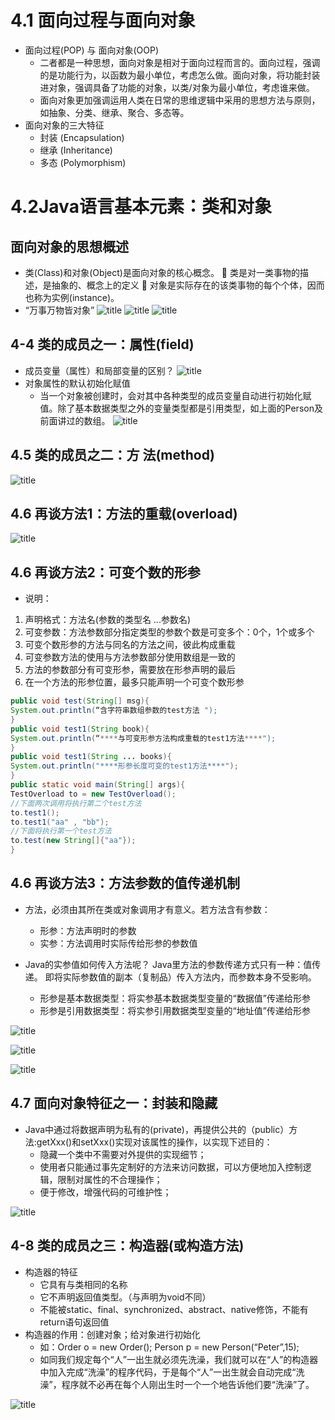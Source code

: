 # 4.1 面向过程与面向对象
* 面向过程(POP) 与 面向对象(OOP)
	* 二者都是一种思想，面向对象是相对于面向过程而言的。面向过程，强调的是功能行为，以函数为最小单位，考虑怎么做。面向对象，将功能封装进对象，强调具备了功能的对象，以类/对象为最小单位，考虑谁来做。
	* 面向对象更加强调运用人类在日常的思维逻辑中采用的思想方法与原则，如抽象、分类、继承、聚合、多态等。
* 面向对象的三大特征
	* 封装 (Encapsulation)
	* 继承 (Inheritance)
	* 多态 (Polymorphism)

# 4.2Java语言基本元素：类和对象
## 面向对象的思想概述
*  类(Class)和对象(Object)是面向对象的核心概念。
	 类是对一类事物的描述，是抽象的、概念上的定义
	 对象是实际存在的该类事物的每个个体，因而也称为实例(instance)。
*  “万事万物皆对象”
![title](https://raw.githubusercontent.com/XJZ-0707/imge/master/gitnote/2019/09/15/%E7%B1%BB%E6%88%90%E5%91%98-1568513958345.jpg)
![title](https://raw.githubusercontent.com/XJZ-0707/imge/master/gitnote/2019/09/15/%E7%B1%BB%E6%88%90%E5%91%982-1568514047595.jpg)
![title](https://raw.githubusercontent.com/XJZ-0707/imge/master/gitnote/2019/09/15/%E5%86%85%E5%AD%98%E8%A7%A3%E6%9E%90-1568516344734.jpg)

## 4-4 类的成员之一：属性(field) 
* 成员变量（属性）和局部变量的区别？
 ![title](https://raw.githubusercontent.com/XJZ-0707/imge/master/gitnote/2019/09/15/%E5%B1%80%E9%83%A8%E4%B8%8E%E6%88%90%E5%91%98%E5%8C%BA%E5%88%AB-1568520446413.jpg)
* 对象属性的默认初始化赋值
	* 当一个对象被创建时，会对其中各种类型的成员变量自动进行初始化赋值。除了基本数据类型之外的变量类型都是引用类型，如上面的Person及前面讲过的数组。
![title](https://raw.githubusercontent.com/XJZ-0707/imge/master/gitnote/2019/09/15/%E6%88%90%E5%91%98%E7%B1%BB%E5%9E%8B-1568520572388.jpg)
## 4.5 类的成员之二：方 法(method)
![title](https://raw.githubusercontent.com/XJZ-0707/imge/master/gitnote/2019/09/15/%E6%96%B9%E6%B3%95-1568558468051.jpg)

## 4.6 再谈方法1：方法的重载(overload)
![title](https://raw.githubusercontent.com/XJZ-0707/imge/master/gitnote/2019/09/16/%E9%87%8D%E8%BD%BD-1568602493395.jpg)

## 4.6 再谈方法2：可变个数的形参
* 说明：
1. 声明格式：方法名(参数的类型名 ...参数名)
2. 可变参数：方法参数部分指定类型的参数个数是可变多个：0个，1个或多个
3. 可变个数形参的方法与同名的方法之间，彼此构成重载
4. 可变参数方法的使用与方法参数部分使用数组是一致的
5. 方法的参数部分有可变形参，需要放在形参声明的最后
6. 在一个方法的形参位置，最多只能声明一个可变个数形参
```java
public void test(String[] msg){
System.out.println(“含字符串数组参数的test方法 ");
}
public void test1(String book){
System.out.println(“****与可变形参方法构成重载的test1方法****");
}
public void test1(String ... books){
System.out.println("****形参长度可变的test1方法****");
}
public static void main(String[] args){
TestOverload to = new TestOverload();
//下面两次调用将执行第二个test方法
to.test1();
to.test1("aa" , "bb");
//下面将执行第一个test方法
to.test(new String[]{"aa"});
}

```
## 4.6 再谈方法3：方法参数的值传递机制
* 方法，必须由其所在类或对象调用才有意义。若方法含有参数：
	* 形参：方法声明时的参数
	* 实参：方法调用时实际传给形参的参数值

* Java的实参值如何传入方法呢？
Java里方法的参数传递方式只有一种：值传递。 即将实际参数值的副本（复制品）传入方法内，而参数本身不受影响。
	* 形参是基本数据类型：将实参基本数据类型变量的“数据值”传递给形参
	* 形参是引用数据类型：将实参引用数据类型变量的“地址值”传递给形参

![title](https://raw.githubusercontent.com/XJZ-0707/imge/master/gitnote/2019/09/16/%E5%9F%BA%E6%9C%AC%E6%95%B0%E6%8D%AE%E7%B1%BB%E5%9E%8B%E7%9A%84%E5%8F%82%E6%95%B0%E4%BC%A0%E9%80%92-1568603488510.jpg)


![title](https://raw.githubusercontent.com/XJZ-0707/imge/master/gitnote/2019/09/16/%E5%9F%BA%E6%9C%AC%E6%95%B0%E6%8D%AE%E7%B1%BB%E5%9E%8B%E7%9A%84%E5%8F%82%E6%95%B0%E4%BC%A0%E9%80%922-1568603573195.jpg)

![title](https://raw.githubusercontent.com/XJZ-0707/imge/master/gitnote/2019/09/16/%E5%9F%BA%E6%9C%AC%E6%95%B0%E6%8D%AE%E7%B1%BB%E5%9E%8B%E7%9A%84%E5%8F%82%E6%95%B0%E4%BC%A0%E9%80%923-1568603611450.jpg)

## 4.7 面向对象特征之一：封装和隐藏
* Java中通过将数据声明为私有的(private)，再提供公共的（public）方法:getXxx()和setXxx()实现对该属性的操作，以实现下述目的：
	* 隐藏一个类中不需要对外提供的实现细节；
	* 使用者只能通过事先定制好的方法来访问数据，可以方便地加入控制逻辑，限制对属性的不合理操作；
	* 便于修改，增强代码的可维护性；

![title](https://raw.githubusercontent.com/XJZ-0707/imge/master/gitnote/2019/09/16/%E5%9B%9B%E7%A7%8D%E8%AE%BF%E9%97%AE%E6%9D%83%E9%99%90%E4%BF%AE%E9%A5%B0%E7%AC%A6-1568624000523.jpg)

## 4-8 类的成员之三：构造器(或构造方法)
* 构造器的特征
	* 它具有与类相同的名称
	* 它不声明返回值类型。（与声明为void不同）
	* 不能被static、final、synchronized、abstract、native修饰，不能有return语句返回值
* 构造器的作用：创建对象；给对象进行初始化
	* 如：Order o = new Order(); Person p = new Person(“Peter”,15);
	* 如同我们规定每个“人”一出生就必须先洗澡，我们就可以在“人”的构造器中加入完成“洗澡”的程序代码，于是每个“人”一出生就会自动完成“洗澡”，程序就不必再在每个人刚出生时一个一个地告诉他们要“洗澡”了。

![title](https://raw.githubusercontent.com/XJZ-0707/imge/master/gitnote/2019/09/16/%E6%9E%84%E9%80%A0%E5%99%A8-1568627975055.jpg)
